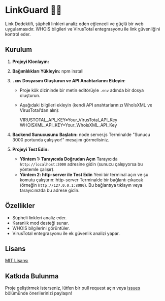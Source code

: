 # LinkGuard 🕵️‍♂️

Link Dedektifi, şüpheli linkleri analiz eden eğlenceli ve güçlü bir web uygulamasıdır. WHOIS bilgileri ve VirusTotal entegrasyonu ile link güvenliğini kontrol eder.

## Kurulum

1. **Projeyi Klonlayın:**


2. **Bağımlılıkları Yükleyin:**
   npm install

3. **`.env` Dosyasını Oluşturun ve API Anahtarlarını Ekleyin:**
   - Proje kök dizininde bir metin editörüyle `.env` adında bir dosya oluşturun.
   - Aşağıdaki bilgileri ekleyin (kendi API anahtarlarınızı WhoIsXML ve VirusTotal’dan alın):

     VIRUSTOTAL_API_KEY=Your_VirusTotal_API_Key
     WHOISXML_API_KEY=Your_WhoisXML_API_Key
     

4. **Backend Sunucusunu Başlatın:**
   node server.js
   Terminalde "Sunucu 3000 portunda çalışıyor!" mesajını görmelisiniz.

5. **Projeyi Test Edin:**
   - **Yöntem 1: Tarayıcıda Doğrudan Açın**
     Tarayıcıda `http://localhost:3000` adresine gidin (sunucu çalışıyorsa bu yöntemle çalışır).
   - **Yöntem 2: http-server ile Test Edin**
     Yeni bir terminal açın ve şu komutu çalıştırın:
     http-server
     Terminalde bir bağlantı çıkacak (örneğin `http://127.0.0.1:8080`). Bu bağlantıya tıklayın veya tarayıcınızda bu adrese gidin.

## Özellikler
- Şüpheli linkleri analiz eder.
- Karanlık mod desteği sunar.
- WHOIS bilgilerini görüntüler.
- VirusTotal entegrasyonu ile ek güvenlik analizi yapar.

## Lisans
[MIT Lisansı](LICENSE)

## Katkıda Bulunma
Proje geliştirmek isterseniz, lütfen bir pull request açın veya [issues](https://github.com/kullanici-adi/link-dedektifi/issues) bölümünde önerilerinizi paylaşın!
